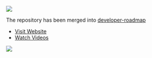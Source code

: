 
![](https://i.imgur.com/waxVImv.png)

The repository has been merged into [developer-roadmap](https://github.com/kamranahmedse/developer-roadmap)

* [Visit Website](https://roadmap.sh)
* [Watch Videos](https://youtube.com/theroadmap?sub_confirmation=1)

![](https://i.imgur.com/waxVImv.png)
